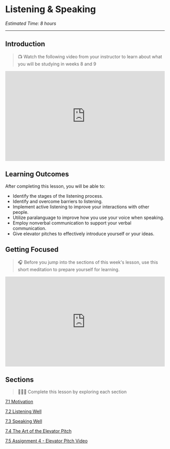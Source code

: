 # Listening & Speaking

*Estimated Time: 8 hours*

---

## Introduction

> 📺 Watch the following video from your instructor to learn about what you will be studying in weeks 8 and 9

<div style="position: relative; padding-bottom: 56.25%; height: 0;"><iframe src="https://www.youtube.com/embed/KXMdB-xzNbQ" title="YouTube video player" frameborder="0" allow="accelerometer; autoplay; clipboard-write; encrypted-media; gyroscope; picture-in-picture" allowfullscreen style="position: absolute; top: 0; left: 0; width: 100%; height: 100%;"></iframe></div>


## Learning Outcomes

After completing this lesson, you will be able to:

- Identify the stages of the listening process.
- Identify and overcome barriers to listening.
- Implement active listening to improve your interactions with other people.
- Utilize paralanguage to improve how you use your voice when speaking.
- Employ nonverbal communication to support your verbal communication.
- Give elevator pitches to effectively introduce yourself or your ideas.

## Getting Focused

> 🎧  Before you jump into the sections of this week's lesson, use this short meditation to prepare yourself for learning.

<div style="position: relative; padding-bottom: 56.25%; height: 0;"><iframe src="https://www.youtube.com/embed/ldFD-L-Csz0" title="YouTube video player" frameborder="0" allow="accelerometer; autoplay; clipboard-write; encrypted-media; gyroscope; picture-in-picture" allowfullscreen style="position: absolute; top: 0; left: 0; width: 100%; height: 100%;"></iframe></div>


## Sections

> 👩🏿‍🏫 Complete this lesson by exploring each section

[7.1 Motivation](/communicating-for-success/listening-and-speaking-effectively/motivation.md)

[7.2 Listening Well](/communicating-for-success/listening-and-speaking-effectively/active-listening.md)
  
[7.3 Speaking Well](/communicating-for-success/listening-and-speaking-effectively/spontaneous-speaking.md)
  
[7.4 The Art of the Elevator Pitch](/communicating-for-success/listening-and-speaking-effectively/presenting-work.nd)

[7.5 Assignment 4 - Elevator Pitch Video](/communicating-for-success/presentation-skills/assignment-4-code-demo.md)


